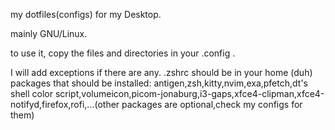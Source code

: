 my dotfiles(configs) for my Desktop.

mainly GNU/Linux.

to use it, copy the files and directories in your .config .

I will add exceptions if there are any.
.zshrc should be in your home (duh)
packages that should be installed:
antigen,zsh,kitty,nvim,exa,pfetch,dt's shell color script,volumeicon,picom-jonaburg,i3-gaps,xfce4-clipman,xfce4-notifyd,firefox,rofi,...(other packages are optional,check my configs for them)
